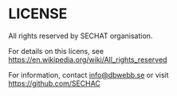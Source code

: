 LICENSE
==============================

All rights reserved by SECHAT organisation.

For details on this licens, see https://en.wikipedia.org/wiki/All_rights_reserved

For information, contact info@dbwebb.se or visit https://github.com/SECHAC
